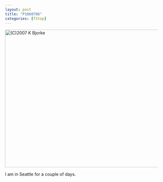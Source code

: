```yaml
---
layout: post
title: "P1060706"
categories: [fStop]
---
```

<img title="(C)2007 K Bjorke" src="http://www.botzilla.com/blog/pix2007/P1060706.jpg" width="807" height="454" border="0" />

I am in Seattle for a couple of days.


